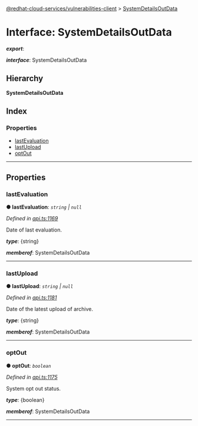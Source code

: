 [@redhat-cloud-services/vulnerabilities-client](../README.md) > [SystemDetailsOutData](../interfaces/systemdetailsoutdata.md)

# Interface: SystemDetailsOutData

*__export__*: 

*__interface__*: SystemDetailsOutData

## Hierarchy

**SystemDetailsOutData**

## Index

### Properties

* [lastEvaluation](systemdetailsoutdata.md#lastevaluation)
* [lastUpload](systemdetailsoutdata.md#lastupload)
* [optOut](systemdetailsoutdata.md#optout)

---

## Properties

<a id="lastevaluation"></a>

###  lastEvaluation

**● lastEvaluation**: *`string` \| `null`*

*Defined in [api.ts:1169](https://github.com/karelhala/javascript-clients/blob/master/packages/vulnerabilities/api.ts#L1169)*

Date of last evaluation.

*__type__*: {string}

*__memberof__*: SystemDetailsOutData

___
<a id="lastupload"></a>

###  lastUpload

**● lastUpload**: *`string` \| `null`*

*Defined in [api.ts:1181](https://github.com/karelhala/javascript-clients/blob/master/packages/vulnerabilities/api.ts#L1181)*

Date of the latest upload of archive.

*__type__*: {string}

*__memberof__*: SystemDetailsOutData

___
<a id="optout"></a>

###  optOut

**● optOut**: *`boolean`*

*Defined in [api.ts:1175](https://github.com/karelhala/javascript-clients/blob/master/packages/vulnerabilities/api.ts#L1175)*

System opt out status.

*__type__*: {boolean}

*__memberof__*: SystemDetailsOutData

___

